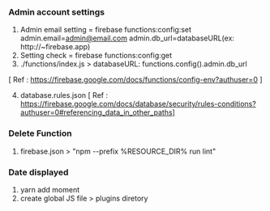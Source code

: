 ### Admin account settings
1. Admin email setting = firebase functions:config:set admin.email=admin@email.com admin.db_url=databaseURL(ex: http://~firebase.app)
2. Setting check = firebase functions:config:get
3. ./functions/index.js > databaseURL: functions.config().admin.db_url

[ Ref : https://firebase.google.com/docs/functions/config-env?authuser=0 ]

4. database.rules.json
[ Ref : https://firebase.google.com/docs/database/security/rules-conditions?authuser=0#referencing_data_in_other_paths]

### Delete Function
1. firebase.json > "npm --prefix %RESOURCE_DIR% run lint"

### Date displayed
1. yarn add moment
2. create global JS file > plugins diretory